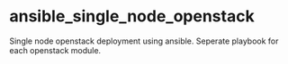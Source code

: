 # ansible_single_node_openstack
Single node openstack deployment using ansible. Seperate playbook for each openstack module.
